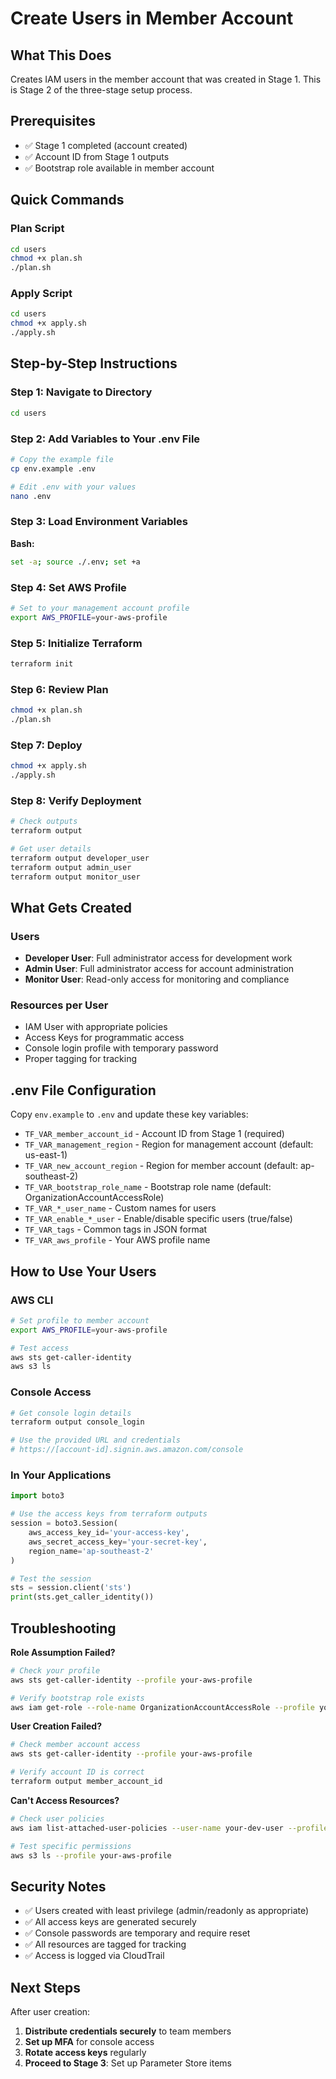# Create Users in Member Account

## What This Does
Creates IAM users in the member account that was created in Stage 1. This is Stage 2 of the three-stage setup process.

## Prerequisites
- ✅ Stage 1 completed (account created)
- ✅ Account ID from Stage 1 outputs
- ✅ Bootstrap role available in member account

## Quick Commands

### Plan Script
```bash
cd users
chmod +x plan.sh
./plan.sh
```

### Apply Script
```bash
cd users
chmod +x apply.sh
./apply.sh
```

## Step-by-Step Instructions

### Step 1: Navigate to Directory
```bash
cd users
```

### Step 2: Add Variables to Your .env File
```bash
# Copy the example file
cp env.example .env

# Edit .env with your values
nano .env
```

### Step 3: Load Environment Variables
**Bash:**
```bash
set -a; source ./.env; set +a
```

### Step 4: Set AWS Profile
```bash
# Set to your management account profile
export AWS_PROFILE=your-aws-profile
```

### Step 5: Initialize Terraform
```bash
terraform init
```

### Step 6: Review Plan
```bash
chmod +x plan.sh
./plan.sh
```

### Step 7: Deploy
```bash
chmod +x apply.sh
./apply.sh
```

### Step 8: Verify Deployment
```bash
# Check outputs
terraform output

# Get user details
terraform output developer_user
terraform output admin_user
terraform output monitor_user
```

## What Gets Created

### Users
- **Developer User**: Full administrator access for development work
- **Admin User**: Full administrator access for account administration  
- **Monitor User**: Read-only access for monitoring and compliance

### Resources per User
- IAM User with appropriate policies
- Access Keys for programmatic access
- Console login profile with temporary password
- Proper tagging for tracking

## .env File Configuration

Copy `env.example` to `.env` and update these key variables:

- `TF_VAR_member_account_id` - Account ID from Stage 1 (required)
- `TF_VAR_management_region` - Region for management account (default: us-east-1)
- `TF_VAR_new_account_region` - Region for member account (default: ap-southeast-2)
- `TF_VAR_bootstrap_role_name` - Bootstrap role name (default: OrganizationAccountAccessRole)
- `TF_VAR_*_user_name` - Custom names for users
- `TF_VAR_enable_*_user` - Enable/disable specific users (true/false)
- `TF_VAR_tags` - Common tags in JSON format
- `TF_VAR_aws_profile` - Your AWS profile name

## How to Use Your Users

### AWS CLI
```bash
# Set profile to member account
export AWS_PROFILE=your-aws-profile

# Test access
aws sts get-caller-identity
aws s3 ls
```

### Console Access
```bash
# Get console login details
terraform output console_login

# Use the provided URL and credentials
# https://[account-id].signin.aws.amazon.com/console
```

### In Your Applications
```python
import boto3

# Use the access keys from terraform outputs
session = boto3.Session(
    aws_access_key_id='your-access-key',
    aws_secret_access_key='your-secret-key',
    region_name='ap-southeast-2'
)

# Test the session
sts = session.client('sts')
print(sts.get_caller_identity())
```

## Troubleshooting

**Role Assumption Failed?**
```bash
# Check your profile
aws sts get-caller-identity --profile your-aws-profile

# Verify bootstrap role exists
aws iam get-role --role-name OrganizationAccountAccessRole --profile your-aws-profile
```

**User Creation Failed?**
```bash
# Check member account access
aws sts get-caller-identity --profile your-aws-profile

# Verify account ID is correct
terraform output member_account_id
```

**Can't Access Resources?**
```bash
# Check user policies
aws iam list-attached-user-policies --user-name your-dev-user --profile your-aws-profile

# Test specific permissions
aws s3 ls --profile your-aws-profile
```

## Security Notes

- ✅ Users created with least privilege (admin/readonly as appropriate)
- ✅ All access keys are generated securely
- ✅ Console passwords are temporary and require reset
- ✅ All resources are tagged for tracking
- ✅ Access is logged via CloudTrail

## Next Steps

After user creation:
1. **Distribute credentials securely** to team members
2. **Set up MFA** for console access
3. **Rotate access keys** regularly
4. **Proceed to Stage 3**: Set up Parameter Store items